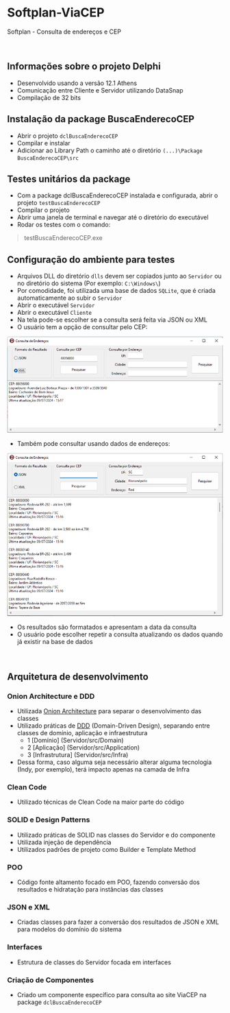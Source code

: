 # Softplan-ViaCEP
Softplan - Consulta de endereços e CEP

<br>

## Informações sobre o projeto Delphi
- Desenvolvido usando a versão 12.1 Athens
- Comunicação entre Cliente e Servidor utilizando DataSnap
- Compilação de 32 bits

## Instalação da package BuscaEnderecoCEP
- Abrir o projeto `dclBuscaEnderecoCEP`
- Compilar e instalar
- Adicionar ao Library Path o caminho até o diretório `(...)\Package BuscaEnderecoCEP\src`

## Testes unitários da package
- Com a package dclBuscaEnderecoCEP instalada e configurada, abrir o projeto `testBuscaEnderecoCEP`
- Compilar o projeto
- Abrir uma janela de terminal e navegar até o diretório do executável
- Rodar os testes com o comando:

> testBuscaEnderecoCEP.exe

## Configuração do ambiente para testes
- Arquivos DLL do diretório `dlls` devem ser copiados junto ao `Servidor` ou no diretório do sistema (Por exemplo: `C:\Windows\`)
- Por comodidade, foi utilizada uma base de dados `SQLite`, que é criada automaticamente ao subir o `Servidor`
- Abrir o executável `Servidor`
- Abrir o executável `Cliente`
- Na tela pode-se escolher se a consulta será feita via JSON ou XML
- O usuário tem a opção de consultar pelo CEP:

![Consulta CEP](/img/pesquisa-cep.png "Consulta de CEP")

- Também pode consultar usando dados de endereços:

![Consulta Endereço](/img/pesquisa-endereco.png "Consulta de endereços")

- Os resultados são formatados e apresentam a data da consulta
- O usuário pode escolher repetir a consulta atualizando os dados quando já existir na base de dados

<br>

## Arquitetura de desenvolvimento

### Onion Architecture e DDD
- Utilizada [Onion Architecture](https://vitormoschetti.medium.com/onion-architecture-defini%C3%A7%C3%A3o-camadas-e-benef%C3%ADcios-551f460c3b2c) para separar o desenvolvimento das classes
- Utilizado práticas de [DDD](https://en.wikipedia.org/wiki/Domain-driven_design) (Domain-Driven Design), separando entre classes de domínio, aplicação e infraestrutura
    - 1 [Domínio] (Servidor/src/Domain)
    - 2 [Aplicação] (Servidor/src/Application)
    - 3 [Infrastrutura] (Servidor/src/Infra)
- Dessa forma, caso alguma seja necessário alterar alguma tecnologia (Indy, por exemplo), terá impacto apenas na camada de Infra

### Clean Code
- Utilizado técnicas de Clean Code na maior parte do código

### SOLID e Design Patterns
- Utilizado práticas de SOLID nas classes do Servidor e do componente
- Utilizada injeção de dependência
- Utilizados padrões de projeto como Builder e Template Method

### POO
- Código fonte altamento focado em POO, fazendo conversão dos resultados e hidratação para instâncias das classes

### JSON e XML
- Criadas classes para fazer a conversão dos resultados de JSON e XML para modelos do domínio do sistema

### Interfaces
- Estrutura de classes do Servidor focada em interfaces

### Criação de Componentes
- Criado um componente específico para consulta ao site ViaCEP na package `dclBuscaEnderecoCEP`

<br>

